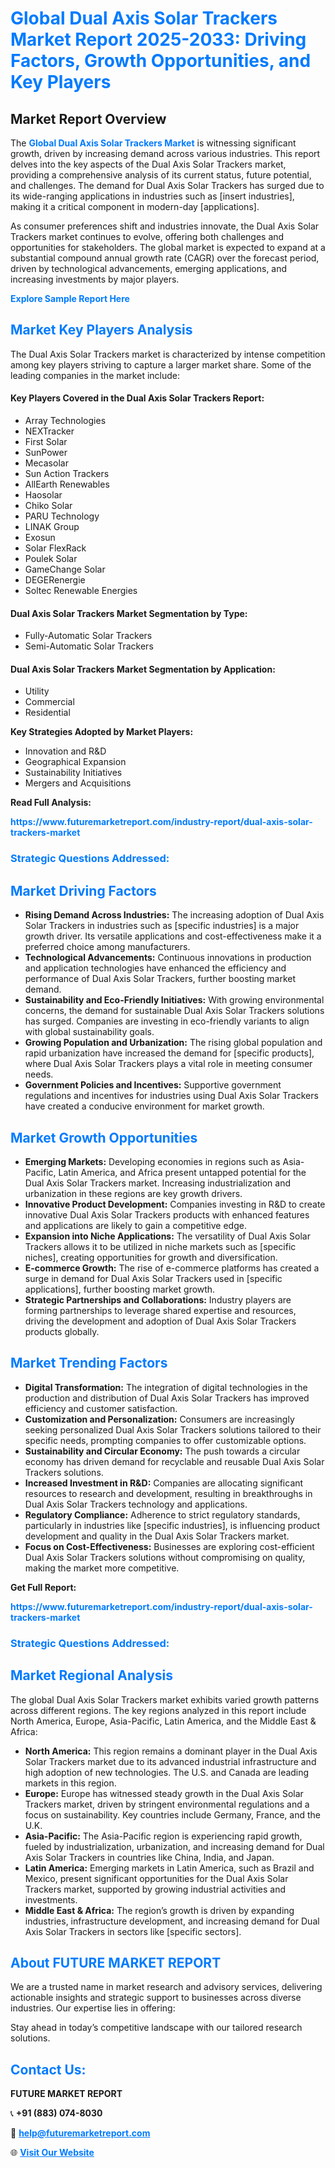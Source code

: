 <h1 style="color: #007BFF;">Global Dual Axis Solar Trackers Market Report 2025-2033: Driving Factors, Growth Opportunities, and Key Players</h1>

<section id="overview">
<h2>Market Report Overview</h2>
<p>The <a href="https://www.futuremarketreport.com/industry-report/dual-axis-solar-trackers-market" style="color: #007BFF; text-decoration: none;"><strong>Global Dual Axis Solar Trackers Market</strong></a> is witnessing significant growth, driven by increasing demand across various industries. This report delves into the key aspects of the Dual Axis Solar Trackers market, providing a comprehensive analysis of its current status, future potential, and challenges. The demand for Dual Axis Solar Trackers has surged due to its wide-ranging applications in industries such as [insert industries], making it a critical component in modern-day [applications].</p>
<p>As consumer preferences shift and industries innovate, the Dual Axis Solar Trackers market continues to evolve, offering both challenges and opportunities for stakeholders. The global market is expected to expand at a substantial compound annual growth rate (CAGR) over the forecast period, driven by technological advancements, emerging applications, and increasing investments by major players.</p>
</section>

<section id="overview">
<p><a href="https://www.futuremarketreport.com/request-sample/reportId=87187" style="color: #007BFF; text-decoration: none;"><strong>Explore Sample Report Here</strong></a></p>
</section>

<section id="key-players">
<h2 style="color: #007BFF;">Market Key Players Analysis</h2>
<p>The Dual Axis Solar Trackers market is characterized by intense competition among key players striving to capture a larger market share. Some of the leading companies in the market include:</p>
<h4>Key Players Covered in the Dual Axis Solar Trackers Report:</h4>
<ul><li>Array Technologies</li><li>NEXTracker</li><li>First Solar</li><li>SunPower</li><li>Mecasolar</li><li>Sun Action Trackers</li><li>AllEarth Renewables</li><li>Haosolar</li><li>Chiko Solar</li><li>PARU Technology</li><li>LINAK Group</li><li>Exosun</li><li>Solar FlexRack</li><li>Poulek Solar</li><li>GameChange Solar</li><li>DEGERenergie</li><li>Soltec Renewable Energies</li></ul>
<h4>Dual Axis Solar Trackers Market Segmentation by Type:</h4>
<ul><li>Fully-Automatic Solar Trackers</li><li>Semi-Automatic Solar Trackers</li></ul>

<h4>Dual Axis Solar Trackers Market Segmentation by Application:</h4>
<ul><li>Utility</li><li>Commercial</li><li>Residential</li></ul>
<p><strong>Key Strategies Adopted by Market Players:</strong></p>
<ul>
<li>Innovation and R&D</li>
<li>Geographical Expansion</li>
<li>Sustainability Initiatives</li>
<li>Mergers and Acquisitions</li>
</ul>
</section>

<section>
<p><strong>Read Full Analysis: </strong></p><a href="https://www.futuremarketreport.com/industry-report/dual-axis-solar-trackers-market" style="color: #007BFF; text-decoration: none;"><strong>https://www.futuremarketreport.com/industry-report/dual-axis-solar-trackers-market</strong></a>
<h3 style="color: #007BFF;">Strategic Questions Addressed:</h3>
</section>

<section id="driving-factors">
<h2 style="color: #007BFF;">Market Driving Factors</h2>
<ul>
<li><strong>Rising Demand Across Industries:</strong> The increasing adoption of Dual Axis Solar Trackers in industries such as [specific industries] is a major growth driver. Its versatile applications and cost-effectiveness make it a preferred choice among manufacturers.</li>
<li><strong>Technological Advancements:</strong> Continuous innovations in production and application technologies have enhanced the efficiency and performance of Dual Axis Solar Trackers, further boosting market demand.</li>
<li><strong>Sustainability and Eco-Friendly Initiatives:</strong> With growing environmental concerns, the demand for sustainable Dual Axis Solar Trackers solutions has surged. Companies are investing in eco-friendly variants to align with global sustainability goals.</li>
<li><strong>Growing Population and Urbanization:</strong> The rising global population and rapid urbanization have increased the demand for [specific products], where Dual Axis Solar Trackers plays a vital role in meeting consumer needs.</li>
<li><strong>Government Policies and Incentives:</strong> Supportive government regulations and incentives for industries using Dual Axis Solar Trackers have created a conducive environment for market growth.</li>
</ul>
</section>

<section id="growth-opportunities">
<h2 style="color: #007BFF;">Market Growth Opportunities</h2>
<ul>
<li><strong>Emerging Markets:</strong> Developing economies in regions such as Asia-Pacific, Latin America, and Africa present untapped potential for the Dual Axis Solar Trackers market. Increasing industrialization and urbanization in these regions are key growth drivers.</li>
<li><strong>Innovative Product Development:</strong> Companies investing in R&D to create innovative Dual Axis Solar Trackers products with enhanced features and applications are likely to gain a competitive edge.</li>
<li><strong>Expansion into Niche Applications:</strong> The versatility of Dual Axis Solar Trackers allows it to be utilized in niche markets such as [specific niches], creating opportunities for growth and diversification.</li>
<li><strong>E-commerce Growth:</strong> The rise of e-commerce platforms has created a surge in demand for Dual Axis Solar Trackers used in [specific applications], further boosting market growth.</li>
<li><strong>Strategic Partnerships and Collaborations:</strong> Industry players are forming partnerships to leverage shared expertise and resources, driving the development and adoption of Dual Axis Solar Trackers products globally.</li>
</ul>
</section>

<section id="trending-factors">
<h2 style="color: #007BFF;">Market Trending Factors</h2>
<ul>
<li><strong>Digital Transformation:</strong> The integration of digital technologies in the production and distribution of Dual Axis Solar Trackers has improved efficiency and customer satisfaction.</li>
<li><strong>Customization and Personalization:</strong> Consumers are increasingly seeking personalized Dual Axis Solar Trackers solutions tailored to their specific needs, prompting companies to offer customizable options.</li>
<li><strong>Sustainability and Circular Economy:</strong> The push towards a circular economy has driven demand for recyclable and reusable Dual Axis Solar Trackers solutions.</li>
<li><strong>Increased Investment in R&D:</strong> Companies are allocating significant resources to research and development, resulting in breakthroughs in Dual Axis Solar Trackers technology and applications.</li>
<li><strong>Regulatory Compliance:</strong> Adherence to strict regulatory standards, particularly in industries like [specific industries], is influencing product development and quality in the Dual Axis Solar Trackers market.</li>
<li><strong>Focus on Cost-Effectiveness:</strong> Businesses are exploring cost-efficient Dual Axis Solar Trackers solutions without compromising on quality, making the market more competitive.</li>
</ul>
</section>

<section>
<p><strong>Get Full Report: </strong></p><a href="https://www.futuremarketreport.com/industry-report/dual-axis-solar-trackers-market" style="color: #007BFF; text-decoration: none;"><strong>https://www.futuremarketreport.com/industry-report/dual-axis-solar-trackers-market</strong></a>
<h3 style="color: #007BFF;">Strategic Questions Addressed:</h3>
</section>


<section id="regional-analysis">
<h2 style="color: #007BFF;">Market Regional Analysis</h2>
<p>The global Dual Axis Solar Trackers market exhibits varied growth patterns across different regions. The key regions analyzed in this report include North America, Europe, Asia-Pacific, Latin America, and the Middle East & Africa:</p>
<ul>
<li><strong>North America:</strong> This region remains a dominant player in the Dual Axis Solar Trackers market due to its advanced industrial infrastructure and high adoption of new technologies. The U.S. and Canada are leading markets in this region.</li>
<li><strong>Europe:</strong> Europe has witnessed steady growth in the Dual Axis Solar Trackers market, driven by stringent environmental regulations and a focus on sustainability. Key countries include Germany, France, and the U.K.</li>
<li><strong>Asia-Pacific:</strong> The Asia-Pacific region is experiencing rapid growth, fueled by industrialization, urbanization, and increasing demand for Dual Axis Solar Trackers in countries like China, India, and Japan.</li>
<li><strong>Latin America:</strong> Emerging markets in Latin America, such as Brazil and Mexico, present significant opportunities for the Dual Axis Solar Trackers market, supported by growing industrial activities and investments.</li>
<li><strong>Middle East & Africa:</strong> The region’s growth is driven by expanding industries, infrastructure development, and increasing demand for Dual Axis Solar Trackers in sectors like [specific sectors].</li>
</ul>
</section>

<footer>
<h2 style="color: #007BFF;">About FUTURE MARKET REPORT</h2>
<p>We are a trusted name in market research and advisory services, delivering actionable insights and strategic support to businesses across diverse industries. Our expertise lies in offering:</p>

<p>Stay ahead in today’s competitive landscape with our tailored research solutions.</p>

<h2 style="color: #007BFF;">Contact Us:</h2>
<p><strong>FUTURE MARKET REPORT</strong></p>
<p>📞 <strong>+91 (883) 074-8030</strong></p>
<p>📧 <strong><a href="mailto:help@futuremarketreport.com" style="color: #007BFF;">help@futuremarketreport.com</a></strong></p>
<p>🌐 <strong><a href="https://www.futuremarketreport.com/" style="color: #007BFF;">Visit Our Website</a></strong></p>
</footer>